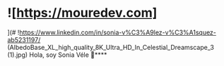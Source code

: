 # ![https://mouredev.com]
](# !https://www.linkedin.com/in/sonia-v%C3%A9lez-v%C3%A1squez-ab5231197/
(AlbedoBase_XL_high_quality_8K_Ultra_HD_In_Celestial_Dreamscape_3 (1).jpg) Hola, soy Sonia Véle 👋****
